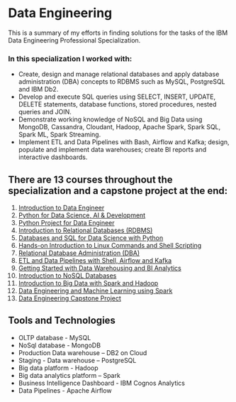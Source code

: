 # Data Engineering
This is a summary of my efforts in finding solutions for the tasks of the IBM Data Engineering Professional Specialization.

### In this specialization I worked with:
- Create, design and manage relational databases and apply database administration (DBA) concepts to RDBMS such as MySQL, PostgreSQL and IBM Db2.
- Develop and execute SQL queries using SELECT, INSERT, UPDATE, DELETE statements, database functions, stored procedures, nested queries and JOIN.
- Demonstrate working knowledge of NoSQL and Big Data using MongoDB, Cassandra, Cloudant, Hadoop, Apache Spark, Spark SQL, Spark ML, Spark Streaming.
- Implement ETL and Data Pipelines with Bash, Airflow and Kafka; design, populate and implement data warehouses; create BI reports and interactive dashboards.

## There are 13 courses throughout the specialization and a capstone project at the end:
1. [Introduction to Data Engineer](https://github.com/BGBladimir/IBM_Data-Engineering/tree/5448fc7f207b85793802580b59056da98dfbe1c3/1%20-%20Introduction%20to%20Data%20Engineering)
2. [Python for Data Science, AI & Development](https://github.com/BGBladimir/IBM_Data-Engineering/tree/5448fc7f207b85793802580b59056da98dfbe1c3/2%20-%20Python%20for%20Data%20Science%2C%20AI%20%26%20Development)
3. [Python Project for Data Engineer](https://github.com/BGBladimir/IBM_Data-Engineering/tree/5448fc7f207b85793802580b59056da98dfbe1c3/3%20-%20Python%20Project%20for%20data%20engineer)
4. [Introduction to Relational Databases (RDBMS)](https://github.com/BGBladimir/IBM_Data-Engineering/tree/5448fc7f207b85793802580b59056da98dfbe1c3/4%20-%20Introduction%20to%20Relational%20Databases%20(RDBMS))
5. [Databases and SQL for Data Science with Python](https://github.com/BGBladimir/IBM_Data-Engineering/tree/5448fc7f207b85793802580b59056da98dfbe1c3/5%20-%20Databases%20and%20SQL%20for%20Data%20Science%20with%20Python)
6. [Hands-on Introduction to Linux Commands and Shell Scripting](https://github.com/BGBladimir/IBM_Data-Engineering/tree/5448fc7f207b85793802580b59056da98dfbe1c3/6%20-%20Hands-on%20Introduction%20to%20Linux%20Commands%20and%20Shell%20Scripting)
7. [Relational Database Administration (DBA)](https://github.com/BGBladimir/IBM_Data-Engineering/tree/5448fc7f207b85793802580b59056da98dfbe1c3/7%20-%20Relational%20Database%20Administration%20(DBA))
8. [ETL and Data Pipelines with Shell, Airflow and Kafka](https://github.com/BGBladimir/IBM_Data-Engineering/tree/5448fc7f207b85793802580b59056da98dfbe1c3/8%20-%20ETL%20and%20Data%20Pipelines%20with%20Shell%2C%20Airflow%20and%20Kafka)
9. [Getting Started with Data Warehousing and BI Analytics](https://github.com/BGBladimir/IBM_Data-Engineering/tree/5448fc7f207b85793802580b59056da98dfbe1c3/9%20-%20Getting%20Started%20with%20Data%20Warehousing%20and%20BI%20Analytics)
10. [Introduction to NoSQL Databases](https://github.com/BGBladimir/IBM_Data-Engineering/tree/5448fc7f207b85793802580b59056da98dfbe1c3/10%20-%20Introduction%20to%20NoSQL%20Databases)
11. [Introduction to Big Data with Spark and Hadoop](https://github.com/BGBladimir/IBM_Data-Engineering/tree/5448fc7f207b85793802580b59056da98dfbe1c3/11%20-%20Introduction%20to%20Big%20Data%20with%20Spark%20and%20Hadoop)
12. [Data Engineering and Machine Learning using Spark](https://github.com/BGBladimir/IBM_Data-Engineering/tree/5448fc7f207b85793802580b59056da98dfbe1c3/12%20-%20Data%20Engineering%20and%20Machine%20Learning%20using%20Spark)
13. [Data Engineering Capstone Project](https://github.com/BGBladimir/IBM_Data-Engineering/tree/5448fc7f207b85793802580b59056da98dfbe1c3/13%20-%20Data%20Engineering%20Capstone%20Project)

## Tools and Technologies
- OLTP database - MySQL
- NoSql database - MongoDB
- Production Data warehouse – DB2 on Cloud
- Staging - Data warehouse – PostgreSQL
- Big data platform - Hadoop
- Big data analytics platform – Spark
- Business Intelligence Dashboard - IBM Cognos Analytics
- Data Pipelines - Apache Airflow
